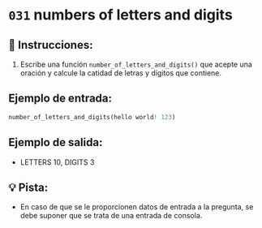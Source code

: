 # `031` numbers of letters and digits

## 📝 Instrucciones:

1. Escribe una función `number_of_letters_and_digits()` que acepte una oración y calcule la catidad de letras y dígitos que contiene.

## Ejemplo de entrada:

```py
number_of_letters_and_digits(hello world! 123)
```

## Ejemplo de salida:

+ LETTERS 10, DIGITS 3

## 💡 Pista:

+ En caso de que se le proporcionen datos de entrada a la pregunta, se debe suponer que se trata de una entrada de consola.
